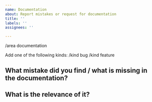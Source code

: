 ```yaml
---
name: Documentation
about: Report mistakes or request for documentation
title: ''
labels: ''
assignees: ''

---
```


/area documentation

Add one of the following kinds:
/kind bug
/kind feature

<!--

Welcome! - We kindly ask you to:

  1. Check the documents under https://github.com/redhat-developer/odo/tree/main/docs
  2. Use the Google group if you have a question/doubt rather than a documentat mistake or request.

The group is at: https://groups.google.com/forum/#!forum/odo-users

Thanks for understanding, and for contributing to the project!

-->

## What mistake did you find / what is missing in the documentation?


## What is the relevance of it?
